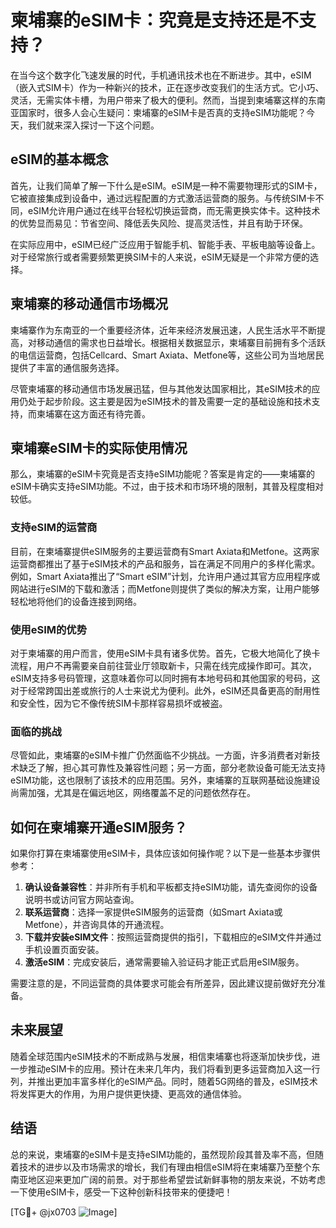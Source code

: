 # 柬埔寨的eSIM卡：究竟是支持还是不支持？

在当今这个数字化飞速发展的时代，手机通讯技术也在不断进步。其中，eSIM（嵌入式SIM卡）作为一种新兴的技术，正在逐步改变我们的生活方式。它小巧、灵活，无需实体卡槽，为用户带来了极大的便利。然而，当提到柬埔寨这样的东南亚国家时，很多人会心生疑问：柬埔寨的eSIM卡是否真的支持eSIM功能呢？今天，我们就来深入探讨一下这个问题。

## eSIM的基本概念

首先，让我们简单了解一下什么是eSIM。eSIM是一种不需要物理形式的SIM卡，它被直接集成到设备中，通过远程配置的方式激活运营商的服务。与传统SIM卡不同，eSIM允许用户通过在线平台轻松切换运营商，而无需更换实体卡。这种技术的优势显而易见：节省空间、降低丢失风险、提高灵活性，并且有助于环保。

在实际应用中，eSIM已经广泛应用于智能手机、智能手表、平板电脑等设备上。对于经常旅行或者需要频繁更换SIM卡的人来说，eSIM无疑是一个非常方便的选择。

## 柬埔寨的移动通信市场概况

柬埔寨作为东南亚的一个重要经济体，近年来经济发展迅速，人民生活水平不断提高，对移动通信的需求也日益增长。根据相关数据显示，柬埔寨目前拥有多个活跃的电信运营商，包括Cellcard、Smart Axiata、Metfone等，这些公司为当地居民提供了丰富的通信服务选择。

尽管柬埔寨的移动通信市场发展迅猛，但与其他发达国家相比，其eSIM技术的应用仍处于起步阶段。这主要是因为eSIM技术的普及需要一定的基础设施和技术支持，而柬埔寨在这方面还有待完善。

## 柬埔寨eSIM卡的实际使用情况

那么，柬埔寨的eSIM卡究竟是否支持eSIM功能呢？答案是肯定的——柬埔寨的eSIM卡确实支持eSIM功能。不过，由于技术和市场环境的限制，其普及程度相对较低。

### 支持eSIM的运营商

目前，在柬埔寨提供eSIM服务的主要运营商有Smart Axiata和Metfone。这两家运营商都推出了基于eSIM技术的产品和服务，旨在满足不同用户的多样化需求。例如，Smart Axiata推出了“Smart eSIM”计划，允许用户通过其官方应用程序或网站进行eSIM的下载和激活；而Metfone则提供了类似的解决方案，让用户能够轻松地将他们的设备连接到网络。

### 使用eSIM的优势

对于柬埔寨的用户而言，使用eSIM卡具有诸多优势。首先，它极大地简化了换卡流程，用户不再需要亲自前往营业厅领取新卡，只需在线完成操作即可。其次，eSIM支持多号码管理，这意味着你可以同时拥有本地号码和其他国家的号码，这对于经常跨国出差或旅行的人士来说尤为便利。此外，eSIM还具备更高的耐用性和安全性，因为它不像传统SIM卡那样容易损坏或被盗。

### 面临的挑战

尽管如此，柬埔寨的eSIM卡推广仍然面临不少挑战。一方面，许多消费者对新技术缺乏了解，担心其可靠性及兼容性问题；另一方面，部分老款设备可能无法支持eSIM功能，这也限制了该技术的应用范围。另外，柬埔寨的互联网基础设施建设尚需加强，尤其是在偏远地区，网络覆盖不足的问题依然存在。

## 如何在柬埔寨开通eSIM服务？

如果你打算在柬埔寨使用eSIM卡，具体应该如何操作呢？以下是一些基本步骤供参考：

1. **确认设备兼容性**：并非所有手机和平板都支持eSIM功能，请先查阅你的设备说明书或访问官方网站查询。
2. **联系运营商**：选择一家提供eSIM服务的运营商（如Smart Axiata或Metfone），并咨询具体的开通流程。
3. **下载并安装eSIM文件**：按照运营商提供的指引，下载相应的eSIM文件并通过手机设置页面安装。
4. **激活eSIM**：完成安装后，通常需要输入验证码才能正式启用eSIM服务。

需要注意的是，不同运营商的具体要求可能会有所差异，因此建议提前做好充分准备。

## 未来展望

随着全球范围内eSIM技术的不断成熟与发展，相信柬埔寨也将逐渐加快步伐，进一步推动eSIM卡的应用。预计在未来几年内，我们将看到更多运营商加入这一行列，并推出更加丰富多样化的eSIM产品。同时，随着5G网络的普及，eSIM技术将发挥更大的作用，为用户提供更快捷、更高效的通信体验。

## 结语

总的来说，柬埔寨的eSIM卡是支持eSIM功能的，虽然现阶段其普及率不高，但随着技术的进步以及市场需求的增长，我们有理由相信eSIM将在柬埔寨乃至整个东南亚地区迎来更加广阔的前景。对于那些希望尝试新鲜事物的朋友来说，不妨考虑一下使用eSIM卡，感受一下这种创新科技带来的便捷吧！

[TG💪+ @jx0703 ![Image](https://github.com/user-attachments/assets/dbca1d08-cadb-493c-b0ec-ad6f7a83f270)]